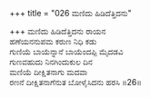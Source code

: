 +++
title = "026 ಮಣಿದು ಹಿಡಿದೆತ್ತಿದನು"

+++
ಮಣಿದು ಹಿಡಿದೆತ್ತಿದನು ರಾಯನ  
ಹಣೆಯನನುಪಮ ಕರುಣ ನಿಧಿ ಕಡು  
ಗುಣಿಯೆ ಬಾಯೆನ್ನಾನೆ ಬಾಯೆಂದಪ್ಪಿ ಮೈದಡವಿ  
ಗುಣವಹುದು ನಿನಗಿಂದುಕುಲ ದಿನ   
ಮಣಿಯೆ ದೀಕ್ಷಿತನಾಗು ಮದವಾ  
ರಣನೆ ದೀಕ್ಷಿತನಾಗೆನುತ ಬೋಳೈಸಿದನು ಹರಸಿ     ॥26॥